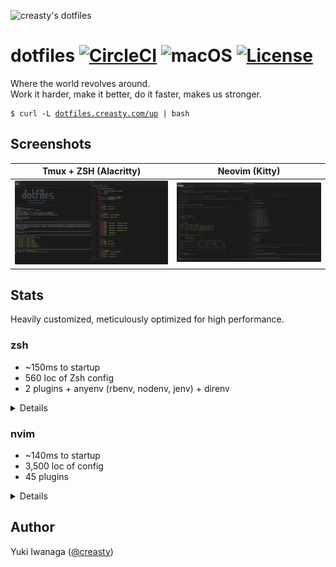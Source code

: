 ![creasty's dotfiles](https://user-images.githubusercontent.com/1695538/117818019-254abb00-b2a3-11eb-8676-5cd1415ce2b5.png)

dotfiles [![CircleCI](https://circleci.com/gh/creasty/dotfiles.svg?style=shield)](https://circleci.com/gh/creasty/dotfiles) ![macOS](https://img.shields.io/badge/platform-macOS-lightgray.svg) [![License](https://img.shields.io/github/license/creasty/dotfiles.svg)](./LICENSE.txt)
========

Where the world revolves around.<br>
Work it harder, make it better, do it faster, makes us stronger.

<pre><code>$ curl -L <a href="http://dotfiles.creasty.com/up">dotfiles.creasty.com/up</a> | bash</code></pre>

Screenshots
-----------

| Tmux + ZSH (Alacritty) | Neovim (Kitty) |
|---|---|
| ![](./docs/images/screenshots/tmux.png) | ![](./docs/images/screenshots/neovim.png) |

Stats
-----

Heavily customized, meticulously optimized for high performance.

### zsh

- ~150ms to startup
- 560 loc of Zsh config
- 2 plugins + anyenv (rbenv, nodenv, jenv) + direnv

<details>

```sh-session
$ repeat 5 ( time zsh -i -c exit ; sleep 0.1 )
zsh -i -c exit  0.08s user 0.06s system 96% cpu 0.146 total
zsh -i -c exit  0.08s user 0.06s system 96% cpu 0.149 total
zsh -i -c exit  0.08s user 0.07s system 96% cpu 0.155 total
zsh -i -c exit  0.08s user 0.06s system 96% cpu 0.143 total
zsh -i -c exit  0.08s user 0.06s system 97% cpu 0.147 total
```

```sh-session
$ cloc --exclude-dir=plugins shell/zsh
       6 text files.
       6 unique files.
       4 files ignored.

github.com/AlDanial/cloc v 1.84  T=0.01 s (296.9 files/s, 57072.9 lines/s)
-------------------------------------------------------------------------------
Language                     files          blank        comment           code
-------------------------------------------------------------------------------
zsh                              4            126             81            562
-------------------------------------------------------------------------------
SUM:                             4            126             81            562
-------------------------------------------------------------------------------
```

```sh-session
$ ls shell/zsh/plugins | wc -l
```

Profiling:

```sh-session
$ ZSH_PROF_ENABLED=1 zsh -i -c exit
```

</details>

### nvim

- ~140ms to startup
- 3,500 loc of config
- 45 plugins

<details>

```sh-session
$ repeat 5 ( time nvim --headless -c quit ; sleep 0.1 )
nvim --headless -c quit  0.13s user 0.07s system 148% cpu 0.134 total
nvim --headless -c quit  0.14s user 0.08s system 153% cpu 0.145 total
nvim --headless -c quit  0.13s user 0.08s system 151% cpu 0.136 total
nvim --headless -c quit  0.14s user 0.08s system 152% cpu 0.139 total
nvim --headless -c quit  0.14s user 0.08s system 153% cpu 0.144 total
```

```sh-session
$ cloc --exclude-dir=dein,template nvim
      94 text files.
      90 unique files.
      35 files ignored.

github.com/AlDanial/cloc v 1.84  T=0.07 s (882.4 files/s, 62694.0 lines/s)
-------------------------------------------------------------------------------
Language                     files          blank        comment           code
-------------------------------------------------------------------------------
vim script                      52            460            307           2201
Lua                              6             66             16            607
JSON                             1             13              0            291
TOML                             2             49             14            282
Python                           2             36              2            192
Scheme                           1              1              0             10
-------------------------------------------------------------------------------
SUM:                            64            625            339           3583
-------------------------------------------------------------------------------
```

```sh-session
$ rg '^\[\[plugins' nvim/dein.toml nvim/dein_lazy.toml | wc -l
```

Profiling:

```sh-session
$ nvim --headless --startuptime /dev/stdout -c quit
```

</details>

Author
------

Yuki Iwanaga ([@creasty](https://github.com/creasty))
